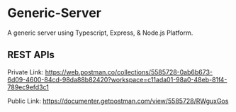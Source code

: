 # Generic-Server

A generic server using Typescript, Express, & Node.js Platform.

## REST APIs

Private Link: 
https://web.postman.co/collections/5585728-0ab6b673-6d09-4600-84cd-98da88b82420?workspace=c11ada01-98a0-48eb-81f4-789ec9efd3c1

Public Link:
https://documenter.getpostman.com/view/5585728/RWguxGos